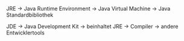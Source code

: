 JRE
-> Java Runtime Environment
	-> Java Virtual Machine
	-> Java Standardbibliothek
	
JDE
-> Java Development Kit
	-> beinhaltet JRE
	-> Compiler
	-> andere Entwicklertools
	